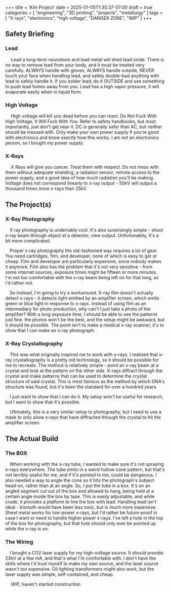 +++
title = 'Kiln Project'
date = 2025-01-05T1:30:37-07:00
draft = true
categories = [
    "engineering",
    "3D printing",
    "projects",
    "metallurgy"
]
tags = [
    "X rays",
    "electronics",
    "high voltage",
    "DANGER ZONE",
    "WIP"
]
+++


## Safety Briefing

### Lead

&emsp; Lead a long-term neurotoxin and lead metal will shed lead oxide. There is no way to remove lead from your body, and it must be treated very carefully. ALWAYS handle with gloves, ALWAYS handle outside, NEVER touch your face when handling lead, and safely double-bad anything with lead to safely handle it. If you solder lead, do it OUTSIDE and use something to push lead fumes away from you. Lead has a high vapor pressure, it will evaporate easily when in liquid form. 

### High Voltage

&emsp; High voltage will kill you dead before you can react. Do Not Fuck With High Voltage, It Will Fuck With You. Refer to safety handbooks, but most importantly, just don't get near it. DC is generally safer than AC, but neither should be messed with. Only make your own power supply if you're good with electronics and know *exactly* how this works. I am not an electronics person, so I bought my power supply.

### X-Rays

&emsp; X Rays will give you cancer. Treat them with respect. Do not mess with them without adequate shielding, a radiation sensor, remote access to the power supply, and a good idea of how much radiation you'll be making. Voltage does not correspond linearly to x-ray output - 50kV will output a thousand times more x-rays than 25kV.

## The Project(s)

### X-Ray Photography

&emsp;X ray photography is undeniably cool. It's also surprisingly simple - shoot x-ray beam through object at a detector, view output. Unfortunately, it's a bit more complicated. 

&emsp;Proper x-ray photography the old-fashioned way requires a lot of gear. You need cartridges, film, and developer, none of which is easy to get or cheap. Film and developer are particularly expensive, since nobody makes it anymore. Film also has the problem that it's not very sensitive - from some internet sources, exposure times might be fifteen or more minutes. I'm not too comfortable with the x-ray beam being left on for that long, so I'd rather not.

&emsp;So instead, I'm going to try a workaround. X-ray film doesn't actually detect x-rays - it detects light emitted by an amplifier screen, which emits green or blue light in response to x-rays. Instead of using film as an intermediary for photo production, why can't I just take a photo of the amplifier? With a long exposure time, I should be able to see the patterns just fine. the photos won't be the best, and the setup might be awkward, but it should be *possible.* The point isn't to make a medical x-ray scanner, it's to show that I *can* make an x-ray photograph.

### X-Ray Crystallography

&emsp;This was what originally inspired me to work with x-rays. I realized that x-ray crystallography is a pretty old technology, so it should be possible for me to recreate. The method is relatively simple - point an x-ray beam at a crystal and look at the pattern on the other side. X-rays diffract through the crystal and make patterns that can be used to determine the crystal structure of said crystal. This is most famous as the method by which DNA's structure was found, but it's been the standard for over a hundred years. 

&emsp;I just want to show that I *can* do it. My setup won't be useful for research, but I want to show that it's possible. 

&emsp;Ultimately, this is a very similar setup to photography, but I need to use a mask to only allow x-rays that have diffracted through the crystal to hit the amplifier screen.

## The Actual Build

### The **BOX**

&emsp;When working with the x-ray tube, I wanted to make sure it's not spraying x-rays everywhere. The tube emits in a weird hollow cone pattern, but that's not terribly useful for me, and if it's pointed to me, could be dangerous. I also needed a way to angle the cone so it hits the photograph's subject head-on, rather than at an angle. So, I put the tube in a box. It's on an angled segment cut out of the box and allowed to hang, being held at a certain angle inside the box by tape. This is easily adjustable, and while crude, it provides a platform to line the box with lead. Handling lead isn't ideal - bismuth would have been less toxic, but is much more expensive. Sheet metal works for low-power x-rays, but I'd rather be future-proof in case I want or need to handle higher power x-rays. I've left a hole in the top of the box for photography, but that hole should only ever be pointed up while the x-ray is on.

### The Wiring

&emsp;I bought a CO2 laser supply for my high-voltage source. It should provide 23kV at a few mA, and that's what I'm comfortable with. I don't have the skills where I'd trust myself to make my own source, and the laser source wasn't too expensive. Oil lighting transformers might also work, but the laser supply was simple, self-contained, and cheap.

&emsp; WIP, haven't started construction